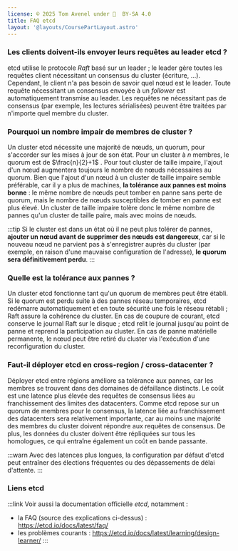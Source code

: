 ```yaml
---
license: © 2025 Tom Avenel under 󰵫  BY-SA 4.0
title: FAQ etcd
layout: '@layouts/CoursePartLayout.astro'
---
```


### Les clients doivent-ils envoyer leurs requêtes au leader etcd ?

etcd utilise le protocole _Raft_ basé sur un leader ; le leader gère toutes les requêtes client nécessitant un consensus du cluster (écriture, …). Cependant, le client n'a pas besoin de savoir quel nœud est le leader. Toute requête nécessitant un consensus envoyée à un _follower_ est automatiquement transmise au leader. Les requêtes ne nécessitant pas de consensus (par exemple, les lectures sérialisées) peuvent être traitées par n'importe quel membre du cluster.

### Pourquoi un nombre impair de membres de cluster ?

Un cluster etcd nécessite une majorité de nœuds, un quorum, pour s'accorder sur les mises à jour de son état. Pour un cluster à $n$ membres, le quorum est de $\frac{n}{2}+1$ . Pour tout cluster de taille impaire, l'ajout d'un nœud augmentera toujours le nombre de nœuds nécessaires au quorum. Bien que l'ajout d'un nœud à un cluster de taille impaire semble préférable, car il y a plus de machines, **la tolérance aux pannes est moins bonne** : le même nombre de nœuds peut tomber en panne sans perte de quorum, mais le nombre de nœuds susceptibles de tomber en panne est plus élevé.
Un cluster de taille impaire tolère donc le même nombre de pannes qu'un cluster de taille paire, mais avec moins de nœuds.

:::tip
Si le cluster est dans un état où il ne peut plus tolérer de pannes, **ajouter un nœud avant de supprimer des nœuds est dangereux**, car si le nouveau nœud ne parvient pas à s'enregistrer auprès du cluster (par exemple, en raison d'une mauvaise configuration de l'adresse), **le quorum sera définitivement perdu**.
:::

### Quelle est la tolérance aux pannes ?

Un cluster etcd fonctionne tant qu'un quorum de membres peut être établi. Si le quorum est perdu suite à des pannes réseau temporaires, etcd redémarre automatiquement et en toute sécurité une fois le réseau rétabli ; Raft assure la cohérence du cluster. En cas de coupure de courant, etcd conserve le journal Raft sur le disque ; etcd relit le journal jusqu'au point de panne et reprend la participation au cluster. En cas de panne matérielle permanente, le nœud peut être retiré du cluster via l'exécution d'une reconfiguration du cluster.

### Faut-il déployer etcd en cross-region / cross-datacenter ?

Déployer etcd entre régions améliore sa tolérance aux pannes, car les membres se trouvent dans des domaines de défaillance distincts. Le coût est une latence plus élevée des requêtes de consensus liées au franchissement des limites des datacenters. Comme etcd repose sur un quorum de membres pour le consensus, la latence liée au franchissement des datacenters sera relativement importante, car au moins une majorité des membres du cluster doivent répondre aux requêtes de consensus. De plus, les données du cluster doivent être répliquées sur tous les homologues, ce qui entraîne également un coût en bande passante.

:::warn
Avec des latences plus longues, la configuration par défaut d'etcd peut entraîner des élections fréquentes ou des dépassements de délai d'attente.
:::

### Liens etcd

:::link
Voir aussi la documentation officielle _etcd_, notamment : 
- la FAQ (source des explications ci-dessus) : <https://etcd.io/docs/latest/faq/>
- les problèmes courants : <https://etcd.io/docs/latest/learning/design-learner/>
:::

